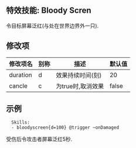 特效技能: Bloody Scren
--------------------------

令目标屏幕泛红(与处在世界边界外一只).

修改项
----------

| 修改项名 | 别称    | 描述                                                                                                    | 默认值 |
|-----------|------------|----------------------------------------------------------------------------------------------------------------|---------------|
| duration | d | 效果持续时间(刻) | 20 |
| cancle | c | 为true时,取消效果 | false |

示例
--------

      Skills:
      - bloodyscreen{d=100} @trigger ~onDamaged

受伤后令攻击者屏幕泛红5秒.

